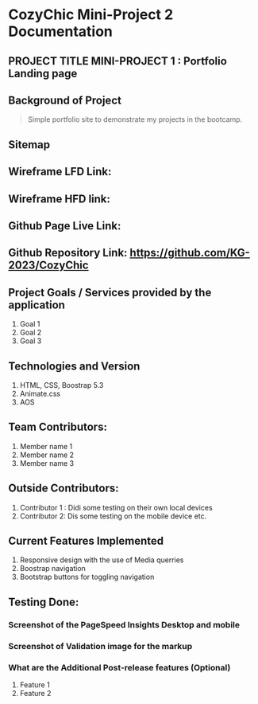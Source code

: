# CozyChic Mini-Project 2 Documentation


## PROJECT TITLE MINI-PROJECT 1 : Portfolio Landing page

## Background of Project

> Simple portfolio site to demonstrate my projects in the bootcamp.

## Sitemap

## Wireframe LFD Link:

## Wireframe HFD link:

## Github Page Live Link:

## Github Repository Link: https://github.com/KG-2023/CozyChic

## Project Goals / Services provided by the application 

1. Goal 1
2. Goal 2
3. Goal 3

## Technologies and Version

1. HTML, CSS, Boostrap 5.3
2. Animate.css
3. AOS

## Team Contributors:

1. Member name 1
2. Member name 2
3. Member name 3

## Outside Contributors:

1. Contributor 1 : Didi some testing on their own local devices
2. Contributor 2: Dis some testing on the mobile device etc.

## Current Features Implemented 

1. Responsive design with the use of Media querries
2. Boostrap navigation
3. Bootstrap buttons for toggling navigation


## Testing Done: 

### Screenshot of the PageSpeed Insights Desktop and mobile


### Screenshot of Validation image for the markup

### What are the Additional Post-release features (Optional)

1. Feature 1
2. Feature 2




